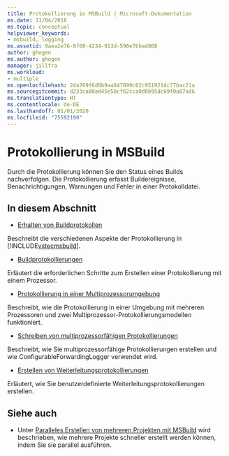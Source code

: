 ```yaml
---
title: Protokollierung in MSBuild | Microsoft-Dokumentation
ms.date: 11/04/2016
ms.topic: conceptual
helpviewer_keywords:
- msbuild, logging
ms.assetid: 9aea2e76-8f60-4234-913d-598e7bbad808
author: ghogen
ms.author: ghogen
manager: jillfra
ms.workload:
- multiple
ms.openlocfilehash: 24a769f6d0b9aa847899c02c951921dc77bac21a
ms.sourcegitcommit: d233ca00ad45e50cf62cca0d0b95dc69f0a87ad6
ms.translationtype: HT
ms.contentlocale: de-DE
ms.lasthandoff: 01/01/2020
ms.locfileid: "75592190"
---
```

# <a name="logging-in-msbuild"></a>Protokollierung in MSBuild
Durch die Protokollierung können Sie den Status eines Builds nachverfolgen. Die Protokollierung erfasst Buildereignisse, Benachrichtigungen, Warnungen und Fehler in einer Protokolldatei.

## <a name="in-this-section"></a>In diesem Abschnitt
- [Erhalten von Buildprotokollen](../msbuild/obtaining-build-logs-with-msbuild.md)

 Beschreibt die verschiedenen Aspekte der Protokollierung in [!INCLUDE[vstecmsbuild](../extensibility/internals/includes/vstecmsbuild_md.md)].

- [Buildprotokollierungen](../msbuild/build-loggers.md)

 Erläutert die erforderlichen Schritte zum Erstellen einer Protokollierung mit einem Prozessor.

- [Protokollierung in einer Multiprozessorumgebung](../msbuild/logging-in-a-multi-processor-environment.md)

 Beschreibt, wie die Protokollierung in einer Umgebung mit mehreren Prozessoren und zwei Multiprozessor-Protokollierungsmodellen funktioniert.

- [Schreiben von multiprozessorfähigen Protokollierungen](../msbuild/writing-multi-processor-aware-loggers.md)

 Beschreibt, wie Sie multiprozessorfähige Protokollierungen erstellen und wie ConfigurableForwardingLogger verwendet wird.

- [Erstellen von Weiterleitungsprotokollierungen](../msbuild/creating-forwarding-loggers.md)

 Erläutert, wie Sie benutzerdefinierte Weiterleitungsprotokollierungen erstellen.

## <a name="see-also"></a>Siehe auch
- Unter [Paralleles Erstellen von mehreren Projekten mit MSBuild](../msbuild/building-multiple-projects-in-parallel-with-msbuild.md) wird beschrieben, wie mehrere Projekte schneller erstellt werden können, indem Sie sie parallel ausführen.
